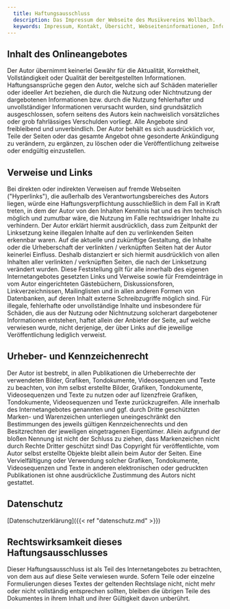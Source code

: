 ```yaml
---
  title: Haftungsausschluss
  description: Das Impressum der Webseite des Musikvereins Wollbach.
  keywords: Impressum, Kontakt, Übersicht, Webseiteninformationen, Informationen zur Webseite, Rechtiliches, Haftung, Haftungsausschluss, Datenschutz
---
```


## Inhalt des Onlineangebotes
Der Autor übernimmt keinerlei Gewähr für die Aktualität, Korrektheit,
Vollständigkeit oder Qualität der bereitgestellten Informationen.
Haftungsansprüche gegen den Autor, welche sich auf Schäden materieller oder
ideeller Art beziehen, die durch die Nutzung oder Nichtnutzung der
dargebotenen Informationen bzw. durch die Nutzung fehlerhafter und
unvollständiger Informationen verursacht wurden, sind grundsätzlich
ausgeschlossen, sofern seitens des Autors kein nachweislich vorsätzliches
oder grob fahrlässiges Verschulden vorliegt. Alle Angebote sind
freibleibend und unverbindlich. Der Autor behält es sich ausdrücklich vor,
Teile der Seiten oder das gesamte Angebot ohne gesonderte Ankündigung zu
verändern, zu ergänzen, zu löschen oder die Veröffentlichung zeitweise oder
endgültig einzustellen.

## Verweise und Links
Bei direkten oder indirekten Verweisen auf fremde Webseiten
("Hyperlinks"), die außerhalb des Verantwortungsbereiches
des Autors liegen, würde eine Haftungsverpflichtung ausschließlich in dem
Fall in Kraft treten, in dem der Autor von den Inhalten Kenntnis hat und es
ihm technisch möglich und zumutbar wäre, die Nutzung im Falle
rechtswidriger Inhalte zu verhindern. Der Autor erklärt hiermit
ausdrücklich, dass zum Zeitpunkt der Linksetzung keine illegalen Inhalte
auf den zu verlinkenden Seiten erkennbar waren. Auf die aktuelle und
zukünftige Gestaltung, die Inhalte oder die Urheberschaft der verlinkten /
verknüpften Seiten hat der Autor keinerlei Einfluss. Deshalb distanziert er
sich hiermit ausdrücklich von allen Inhalten aller verlinkten / verknüpften
Seiten, die nach der Linksetzung verändert wurden. Diese Feststellung gilt
für alle innerhalb des eigenen Internetangebotes gesetzten Links und
Verweise sowie für Fremdeinträge in vom Autor eingerichteten Gästebüchern,
Diskussionsforen, Linkverzeichnissen, Mailinglisten und in allen anderen
Formen von Datenbanken, auf deren Inhalt externe Schreibzugriffe möglich
sind. Für illegale, fehlerhafte oder unvollständige Inhalte und
insbesondere für Schäden, die aus der Nutzung oder Nichtnutzung solcherart
dargebotener Informationen entstehen, haftet allein der Anbieter der Seite,
auf welche verwiesen wurde, nicht derjenige, der über Links auf die
jeweilige Veröffentlichung lediglich verweist.

## Urheber- und Kennzeichenrecht
Der Autor ist bestrebt, in allen Publikationen die Urheberrechte der
verwendeten Bilder, Grafiken, Tondokumente, Videosequenzen und Texte zu
beachten, von ihm selbst erstellte Bilder, Grafiken, Tondokumente,
Videosequenzen und Texte zu nutzen oder auf lizenzfreie Grafiken,
Tondokumente, Videosequenzen und Texte zurückzugreifen. Alle innerhalb des
Internetangebotes genannten und ggf. durch Dritte geschützten Marken- und
Warenzeichen unterliegen uneingeschränkt den Bestimmungen des jeweils
gültigen Kennzeichenrechts und den Besitzrechten der jeweiligen
eingetragenen Eigentümer. Allein aufgrund der bloßen Nennung ist nicht der
Schluss zu ziehen, dass Markenzeichen nicht durch Rechte Dritter geschützt
sind! Das Copyright für veröffentlichte, vom Autor selbst erstellte Objekte
bleibt allein beim Autor der Seiten. Eine Vervielfältigung oder Verwendung
solcher Grafiken, Tondokumente, Videosequenzen und Texte in anderen
elektronischen oder gedruckten Publikationen ist ohne ausdrückliche
Zustimmung des Autors nicht gestattet.

## Datenschutz
[Datenschutzerklärung]({{< ref "datenschutz.md" >}})

## Rechtswirksamkeit dieses Haftungsausschlusses
Dieser Haftungsausschluss ist als Teil des Internetangebotes zu betrachten,
von dem aus auf diese Seite verwiesen wurde. Sofern Teile oder einzelne
Formulierungen dieses Textes der geltenden Rechtslage nicht, nicht mehr
oder nicht vollständig entsprechen sollten, bleiben die übrigen Teile des
Dokumentes in ihrem Inhalt und ihrer Gültigkeit davon unberührt.
